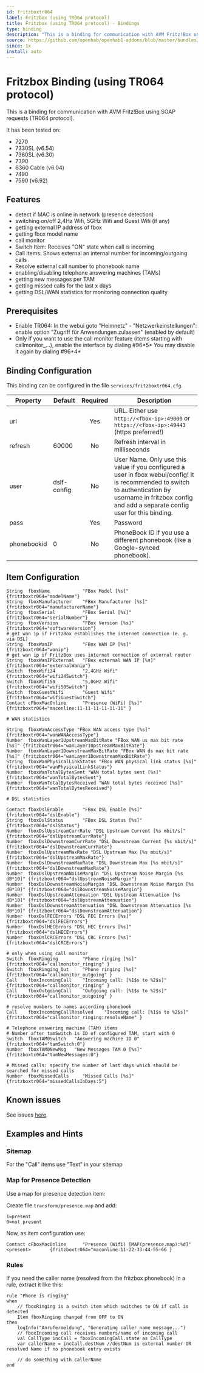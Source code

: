 ```yaml
---
id: fritzboxtr064
label: Fritzbox (using TR064 protocol)
title: Fritzbox (using TR064 protocol) - Bindings
type: binding
description: "This is a binding for communication with AVM Fritz!Box using SOAP requests (TR064 protocol)."
source: https://github.com/openhab/openhab1-addons/blob/master/bundles/binding/org.openhab.binding.fritzboxtr064/README.md
since: 1x
install: auto
---
```


<!-- Attention authors: Do not edit directly. Please add your changes to the appropriate source repository -->

<!-- {% include base.html %} -->

# Fritzbox Binding (using TR064 protocol)

This is a binding for communication with AVM Fritz!Box using SOAP requests (TR064 protocol).

It has been tested on:

* 7270
* 7330SL (v6.54)
* 7360SL (v6.30)
* 7390
* 6360 Cable (v6.04)
* 7490
* 7590 (v6.92)

## Features

* detect if MAC is online in network (presence detection)
* switching on/off 2,4Hz Wifi, 5GHz Wifi and Guest Wifi (if any)
* getting external IP address of fbox
* getting fbox model name
* call monitor
 * Switch Item: Receives "ON" state when call is incoming
 * Call Items: Shows external an internal number for incoming/outgoing calls
 * Resolve external call number to phonebook name
* enabling/disabling telephone answering machines (TAMs) 
* getting new messages per TAM
* getting missed calls for the last x days
* getting DSL/WAN statistics for monitoring connection quality

## Prerequisites

* Enable TR064: In the webui goto "Heimnetz" - "Netzwerkeinstellungen": enable option "Zugriff für Anwendungen zulassen" (enabled by default)
* Only if you want to use the call monitor feature (items starting with callmonitor_...), enable the interface by dialing #96\*5\* You may disable it again by dialing #96\*4\*

## Binding Configuration

This binding can be configured in the file `services/fritzboxtr064.cfg`.

| Property | Default | Required | Description |
|-------------|---------|:--------:|-------------|
| url         |         |   Yes    | URL. Either use `http://<fbox-ip>:49000` or `https://<fbox-ip>:49443` (https preferred!) |
| refresh     | 60000   |   No     | Refresh interval in milliseconds |
| user        | dslf-config |  No  | User Name.  Only use this value if you configured a user in fbox webui/config!  It is recommended to switch to authentication by username in fritzbox config and add a separate config user for this binding. |
| pass        |         |   Yes    | Password |
| phonebookid | 0       |   No     | PhoneBook ID if you use a different phonebook (like a Google-synced phonebook). |


## Item Configuration

```
String  fboxName            "FBox Model [%s]"           {fritzboxtr064="modelName"}
String  fboxManufacturer    "FBox Manufacturer [%s]"    {fritzboxtr064="manufacturerName"}
String  fboxSerial          "FBox Serial [%s]"          {fritzboxtr064="serialNumber"}
String  fboxVersion         "FBox Version [%s]"         {fritzboxtr064="softwareVersion"}
# get wan ip if FritzBox establishes the internet connection (e. g. via DSL)
String  fboxWanIP           "FBox WAN IP [%s]"          {fritzboxtr064="wanip"}
# get wan ip if FritzBox uses internet connection of external router
String  fboxWanIPExternal   "FBox external WAN IP [%s]" {fritzboxtr064="externalWanip"}
Switch  fboxWifi24          "2,4GHz Wifi"               {fritzboxtr064="wifi24Switch"}
Switch  fboxWifi50          "5,0GHz Wifi"               {fritzboxtr064="wifi50Switch"}
Switch  fboxGuestWifi       "Guest Wifi"                {fritzboxtr064="wifiGuestSwitch"}
Contact cFboxMacOnline      "Presence (WiFi) [%s]"      {fritzboxtr064="maconline:11-11-11-11-11-11" }

# WAN statistics

String  fboxWanAccessType "FBox WAN access type [%s]" {fritzboxtr064="wanWANAccessType"}
Number  fboxWanLayer1UpstreamMaxBitRate "FBox WAN us max bit rate [%s]" {fritzboxtr064="wanLayer1UpstreamMaxBitRate"}
Number  fboxWanLayer1DownstreamMaxBitRate "FBox WAN ds max bit rate [%s]" {fritzboxtr064="wanLayer1DownstreamMaxBitRate"}
String  fboxWanPhysicalLinkStatus "FBox WAN physical link status [%s]" {fritzboxtr064="wanPhysicalLinkStatus"}
Number  fboxWanTotalBytesSent "WAN total bytes sent [%s]" {fritzboxtr064="wanTotalBytesSent"}
Number  fboxWanTotalBytesReceived "WAN total bytes received [%s]" {fritzboxtr064="wanTotalBytesReceived"}

# DSL statistics

Contact fboxDslEnable       "FBox DSL Enable [%s]"      {fritzboxtr064="dslEnable"}
String  fboxDslStatus       "FBox DSL Status [%s]"      {fritzboxtr064="dslStatus"}
Number  fboxDslUpstreamCurrRate "DSL Upstream Current [%s mbit/s]" {fritzboxtr064="dslUpstreamCurrRate"}
Number  fboxDslDownstreamCurrRate "DSL Downstream Current [%s mbit/s]" {fritzboxtr064="dslDownstreamCurrRate"}
Number  fboxDslUpstreamMaxRate "DSL Upstream Max [%s mbit/s]" {fritzboxtr064="dslUpstreamMaxRate"}
Number  fboxDslDownstreamMaxRate "DSL Downstream Max [%s mbit/s]" {fritzboxtr064="dslDownstreamMaxRate"}
Number  fboxDslUpstreamNoiseMargin "DSL Upstream Noise Margin [%s dB*10]" {fritzboxtr064="dslUpstreamNoiseMargin"}
Number  fboxDslDownstreamNoiseMargin "DSL Downstream Noise Margin [%s dB*10]" {fritzboxtr064="dslDownstreamNoiseMargin"}
Number  fboxDslUpstreamAttenuation "DSL Upstream Attenuation [%s dB*10]" {fritzboxtr064="dslUpstreamAttenuation"}
Number  fboxDslDownstreamAttenuation "DSL Downstream Attenuation [%s dB*10]" {fritzboxtr064="dslDownstreamAttenuation"}
Number  fboxDslFECErrors "DSL FEC Errors [%s]" {fritzboxtr064="dslFECErrors"}
Number  fboxDslHECErrors "DSL HEC Errors [%s]" {fritzboxtr064="dslHECErrors"}
Number  fboxDslCRCErrors "DSL CRC Errors [%s]" {fritzboxtr064="dslCRCErrors"}

# only when using call monitor
Switch  fboxRinging         "Phone ringing [%s]"                {fritzboxtr064="callmonitor_ringing" }
Switch  fboxRinging_Out     "Phone ringing [%s]"                {fritzboxtr064="callmonitor_outgoing" }
Call    fboxIncomingCall    "Incoming call: [%1$s to %2$s]"     {fritzboxtr064="callmonitor_ringing" } 
Call    fboxOutgoingCall    "Outgoing call: [%1$s to %2$s]"     {fritzboxtr064="callmonitor_outgoing" }

# resolve numbers to names according phonebook
Call    fboxIncomingCallResolved    "Incoming call: [%1$s to %2$s]"     {fritzboxtr064="callmonitor_ringing:resolveName" } 

# Telephone answering machine (TAM) items
# Number after tamSwitch is ID of configured TAM, start with 0
Switch  fboxTAM0Switch   "Answering machine ID 0"       {fritzboxtr064="tamSwitch:0"}
Number  fboxTAM0NewMsg   "New Messages TAM 0 [%s]"      {fritzboxtr064="tamNewMessages:0"}

# Missed calls: specify the number of last days which should be searched for missed calls
Number  fboxMissedCalls     "Missed Calls [%s]"         {fritzboxtr064="missedCallsInDays:5"}

```

## Known issues

See issues [here](https://github.com/gitbock/fritzboxtr064/issues?q=is%3Aissue+is%3Aclosed).
 

## Examples and Hints

### Sitemap

For the "Call" items use "Text" in your sitemap 

### Map for Presence Detection

Use a map for presence detection item:

Create file `transform/presence.map` and add:

```
1=present
0=not present
```

Now, as item configuration use:

```
Contact cFboxMacOnline      "Presence (Wifi) [MAP(presence.map):%d]"    <present>       {fritzboxtr064="maconline:11-22-33-44-55-66 }
```

### Rules

If you need the caller name (resolved from the fritzbox phonebook) in a rule, extract it like this:

```
rule "Phone is ringing"
when
    // fboxRinging is a switch item which switches to ON if call is detected
    Item fboxRinging changed from OFF to ON 
then
    logInfo("Anrufermeldung", "Generating caller name message...")
    // fboxIncoming call receives numbers/name of incoming call
    val CallType incCall = fboxIncomingCall.state as CallType
    var callerName = incCall.destNum //destNum is external number OR resolved Name if no phonebook entry exists

    // do something with callerName
end
```
